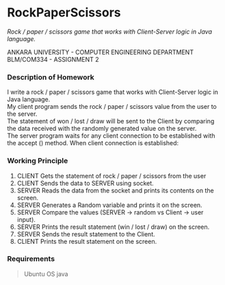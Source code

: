 # RockPaperScissors
*Rock / paper / scissors game that works with Client-Server logic in Java language.*

ANKARA UNIVERSITY - COMPUTER ENGINEERING DEPARTMENT
BLM/COM334 - ASSIGNMENT 2

### Description of Homework

I write a rock / paper / scissors game that works with Client-Server logic in Java language.<br>
My client program sends the rock / paper / scissors value from the user to the server. <br>
The statement of won / lost / draw will be sent to the Client by comparing the data received with the randomly generated value on the server.<br>
The server program waits for any client connection to be established with the accept () method. When client connection is established:

### Working Principle

1.  CLIENT Gets the statement of rock / paper / scissors from the user
2. CLIENT Sends the data to SERVER using socket.
3. SERVER Reads the data from the socket and prints its contents on the screen.
4. SERVER Generates a Random variable and prints it on the screen.
5. SERVER Compare the values (SERVER -> random vs Client -> user input).
6. SERVER Prints the result statement (win / lost / draw) on the screen.
7. SERVER Sends the result statement to the Client.
8. CLIENT Prints the result statement on the screen.

### Requirements

> Ubuntu OS 
> java
    
